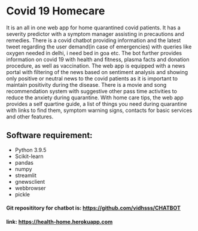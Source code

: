 # Covid 19 Homecare
It is an all in one web app for home quarantined covid patients. It has a severity predictor with a symptom manager assisting in precautions and remedies. There is a covid chatbot providing information and the latest tweet regarding the user demand(in case of emergencies) with queries like oxygen needed in delhi, i need bed in goa etc. The bot further provides information on covid 19 with health and fitness, plasma facts and donation procedure, as well as vaccination. The web app is equipped with a news portal with filtering of the news based on sentiment analysis and showing only positive or neutral news to the covid patients as it is important to maintain positivity during the disease. There is a movie and song recommendation system with suggestive other pass time activities to reduce the anxiety during quarantine. With home care tips, the web app provides a self quartine guide, a list of things you need during quarantine with links to find them, symptom warning signs, contacts for basic services and other features.
## Software requirement: 
* Python 3.9.5
* Scikit-learn
* pandas
* numpy
* streamlit
* gnewsclient 
* webbrowser
* pickle 
#### Git reposititory for chatbot is: https://github.com/vidhsss/CHATBOT
#### link: https://health-home.herokuapp.com


